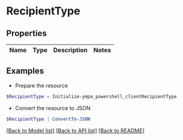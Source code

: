 # RecipientType
## Properties

Name | Type | Description | Notes
------------ | ------------- | ------------- | -------------

## Examples

- Prepare the resource
```powershell
$RecipientType = Initialize-ympa_powershell_clientRecipientType 
```

- Convert the resource to JSON
```powershell
$RecipientType | ConvertTo-JSON
```

[[Back to Model list]](../README.md#documentation-for-models) [[Back to API list]](../README.md#documentation-for-api-endpoints) [[Back to README]](../README.md)

